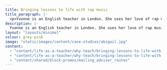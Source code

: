 ```yaml
---
title: Bringing lessons to life with rap music
title_paragraph: |-
  <p>Yvonne is an English teacher in London. She uses her love of rap music to engage and inspire her students.</p>
description: |-
  Yvonne is an English teacher in London. She uses her love of rap music to engage and inspire her students.
layout: "layouts/minimal" 
colour: grey-pink 
image: "static/images/content/case-studies/abigail.jpg"
content: 
  - "content/life-as-a-teacher/why-teach/bringing-lessons-to-life-with-rap-music/header" 
  - "content/life-as-a-teacher/why-teach/bringing-lessons-to-life-with-rap-music/article"
  - "content/shared/block-promos/mailing_adviser_routes"
---
```


